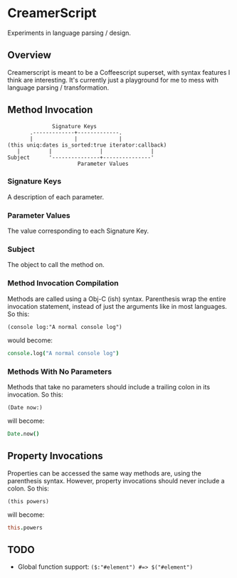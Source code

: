 # CreamerScript
Experiments in language parsing / design.

## Overview

Creamerscript is meant to be a Coffeescript superset, with syntax
features I think are interesting. It's currently just a playground for
me to mess with language parsing / transformation.

## Method Invocation

                  Signature Keys
           .-------------+-------------.
           |             |             |
    (this uniq:dates is_sorted:true iterator:callback)
       |         |               |               |
    Subject      '---------------+---------------'
                          Parameter Values

### Signature Keys

A description of each parameter.

### Parameter Values

The value corresponding to each Signature Key.

### Subject

The object to call the method on.

### Method Invocation Compilation

Methods are called using a Obj-C (ish) syntax. Parenthesis wrap the
entire invocation statement, instead of just the arguments like in 
most languages. So this:

    (console log:"A normal console log")

would become:

```coffeescript
console.log("A normal console log")
```

### Methods With No Parameters

Methods that take no parameters should include a trailing colon in its
invocation. So this:

    (Date now:)

will become:

```coffeescript
Date.now()
```

## Property Invocations

Properties can be accessed the same way methods are, using the
parenthesis syntax. However, property invocations should never include a
colon. So this:

    (this powers)

will become:

```coffeescript
this.powers
```

## TODO

- Global function support: `($:"#element") #=> $("#element")`

